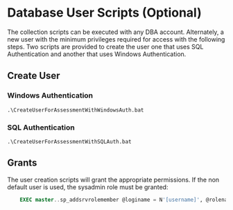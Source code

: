 # Database User Scripts (Optional)

The collection scripts can be executed with any DBA account. Alternately, a new user with the minimum privileges required for access with the following steps.  Two scripts are provided to create the user one that uses SQL Authentication and another that uses Windows Authentication.

## Create User

### Windows Authentication

```shell
.\CreateUserForAssessmentWithWindowsAuth.bat
```

### SQL Authentication

```shell
.\CreateUserForAssessmentWithSQLAuth.bat
```

## Grants
The user creation scripts will grant the appropriate permissions.  If the non default user is used, the sysadmin role must be granted:

```sql
    EXEC master..sp_addsrvrolemember @loginame = N'[username]', @rolename = N'sysadmin'
```